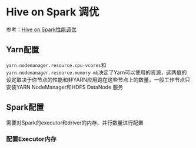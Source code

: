 # Hive on Spark 调优

参考：[Hive on Spark性能调优](http://cwiki.apachecn.org/pages/viewpage.action?pageId=2888665)

## Yarn配置

`yarn.nodemanager.resource.cpu-vcores`和`yarn.nodemanager.resource.memory-mb`决定了Yarn可以使用的资源，这两值的设定取决于你节点的性能和非YARN应用跑在这些节点上的数量，一般工作节点只安装YARN NodeManager和HDFS DataNode 服务

## Spark配置

需要对Spark的executor和driver的内存、并行数量进行配置

### 配置Executor内存


